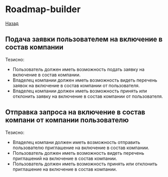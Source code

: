 # Roadmap-builder
[Назад](/vision/README.md)

## Подача заявки пользователем на включение в состав компании

Тезисно:
- Пользователь должен иметь возможность подать заявку на включение в состав компании.
- Владелец компании должен иметь возможность видеть перечень заявок на включение в состав компании от пользователя.
- Владелец компании должен иметь возможность принять или отклонить заявку на включение в состав компании от пользователя.

## Отправка запроса на включение в состав компани от компании пользователю

Тезисно:
- Владелец компани должен иметь возможность отправить пользователю приглашение на включение в состав компании.
- Пользователь должен иметь возможность видеть перечень приглашений на включение в состав компании.
- Пользователь должен иметь возможность принять или отклонить приглашение на включение в состав компании.